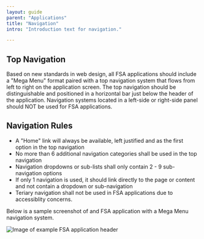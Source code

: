 ```yaml
---
layout: guide
parent: "Applications"
title: "Navigation"
intro: "Introduction text for navigation."

---
```


## Top Navigation

Based on new standards in web design, all FSA applications should include a "Mega Menu" format paired with a top navigation system that flows from left to right on the application screen. The top navigation should be distinguishable and positioned in a horizontal bar just below the header of the application. Navigation systems located in a left-side or right-side panel should NOT be used for FSA applications. 

## Navigation Rules

  * A "Home" link will always be available, left justified and as the first option in the top navigation
  * No more than 6 additional navigation categories shall be used in the top navigation
  * Navigation dropdowns or sub-lists shall only contain 2 - 9 sub-navigation options
  * If only 1 navigation is used, it should link directly to the page or content and not contain a dropdown or sub-navigation
  * Teriary navigation shall not be used in FSA applications due to accessiblity concerns.

Below is a sample screenshot of and FSA application with a Mega Menu navigation system.

<img src="{{ site.baseurl }}img/subcategories/applications/mega-menu.jpg" alt="Image of example FSA application header">
